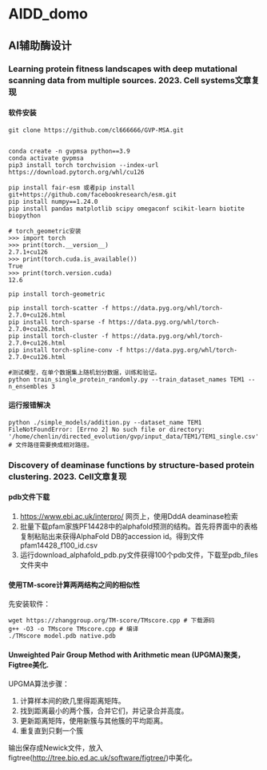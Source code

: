 # AIDD_domo
## AI辅助酶设计
### Learning protein fitness landscapes with deep mutational scanning data from multiple sources. 2023. Cell systems文章复现
#### 软件安装
```
git clone https://github.com/cl666666/GVP-MSA.git


conda create -n gvpmsa python==3.9
conda activate gvpmsa
pip3 install torch torchvision --index-url https://download.pytorch.org/whl/cu126

pip install fair-esm 或者pip install git+https://github.com/facebookresearch/esm.git 
pip install numpy==1.24.0
pip install pandas matplotlib scipy omegaconf scikit-learn biotite biopython
```
```
# torch_geometric安装
>>> import torch
>>> print(torch.__version__)
2.7.1+cu126
>>> print(torch.cuda.is_available())
True
>>> print(torch.version.cuda)
12.6

pip install torch-geometric

pip install torch-scatter -f https://data.pyg.org/whl/torch-2.7.0+cu126.html
pip install torch-sparse -f https://data.pyg.org/whl/torch-2.7.0+cu126.html
pip install torch-cluster -f https://data.pyg.org/whl/torch-2.7.0+cu126.html
pip install torch-spline-conv -f https://data.pyg.org/whl/torch-2.7.0+cu126.html
```

```
#测试模型，在单个数据集上随机划分数据，训练和验证。
python train_single_protein_randomly.py --train_dataset_names TEM1 --n_ensembles 3  

```


#### 运行报错解决
```
python ./simple_models/addition.py --dataset_name TEM1
FileNotFoundError: [Errno 2] No such file or directory: '/home/chenlin/directed_evolution/gvp/input_data/TEM1/TEM1_single.csv'
# 文件路径需要换成相对路径。
```
### Discovery of deaminase functions by structure-based protein clustering. 2023. Cell文章复现
#### pdb文件下载
1. https://www.ebi.ac.uk/interpro/ 网页上，使用DddA deaminase检索
2. 批量下载pfam家族PF14428中的alphafold预测的结构。首先将界面中的表格复制粘贴出来获得AlphaFold DB的accession id。得到文件pfam14428_f100_id.csv
3. 运行download_alphafold_pdb.py文件获得100个pdb文件，下载至pdb_files文件夹中

#### 使用TM-score计算两两结构之间的相似性

先安装软件：
```
wget https://zhanggroup.org/TM-score/TMscore.cpp # 下载源码
g++ -O3 -o TMscore TMscore.cpp # 编译 
./TMscore model.pdb native.pdb 
```
#### Unweighted Pair Group Method with Arithmetic mean (UPGMA)聚类，Figtree美化.

UPGMA算法步骤：

1. 计算样本间的欧几里得距离矩阵。
2. 找到距离最小的两个簇，合并它们，并记录合并高度。
3. 更新距离矩阵，使用新簇与其他簇的平均距离。
4. 重复直到只剩一个簇

输出保存成Newick文件，放入figtree(http://tree.bio.ed.ac.uk/software/figtree/)中美化。